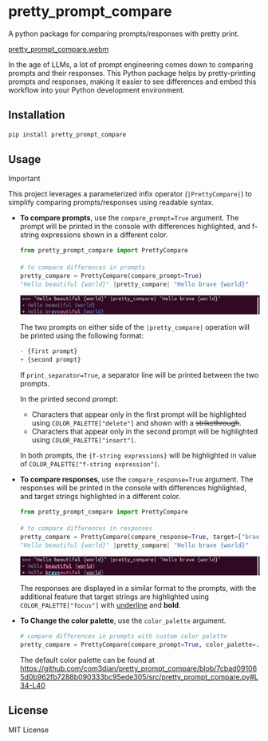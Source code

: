 # pretty_prompt_compare

A python package for comparing prompts/responses with pretty print.

[pretty_prompt_compare.webm](https://github.com/user-attachments/assets/023f8866-1846-437c-9201-0fbd56291395)

In the age of LLMs, a lot of prompt engineering comes down to comparing prompts and their responses. This Python package helps by pretty-printing prompts and responses, making it easier to see differences and embed this workflow into your Python development environment.

## Installation

```bash
pip install pretty_prompt_compare
```

## Usage

> [!IMPORTANT]  
> This project leverages a parameterized infix operator (`|PrettyCompare|`) to simplify comparing prompts/responses using readable syntax.

- **To compare prompts**, use the `compare_prompt=True` argument. The prompt will be printed in the console with differences highlighted, and f-string expressions shown in a different color.


  ```python
  from pretty_prompt_compare import PrettyCompare

  # to compare differences in prompts
  pretty_compare = PrettyCompare(compare_prompt=True)
  "Hello beautiful {world}" |pretty_compare| "Hello brave {world}"
  ```

  <img src="./img/output_prompt.png" width="600"/>

  The two prompts on either side of the `|pretty_compare|` operation will be printed using the following format:

  ```python
  - {first prompt}
  + {second prompt}
  ```

  If `print_separator=True`, a separator line will be printed between the two prompts.

  In the printed second prompt:

  - Characters that appear only in the first prompt will be highlighted using `COLOR_PALETTE["delete"]` and shown with a ~~strikethrough~~.
  - Characters that appear only in the second prompt will be highlighted using `COLOR_PALETTE["insert"]`.

  In both prompts, the `{f-string expressions}` will be highlighted in value of `COLOR_PALETTE["f-string expression"]`.


- **To compare responses**, use the `compare_response=True` argument. The responses will be printed in the console with differences highlighted, and target strings highlighted in a different color.

  ```python
  from pretty_prompt_compare import PrettyCompare

  # to compare differences in responses
  pretty_compare = PrettyCompare(compare_response=True, target=["brave", "beautiful", "world"])
  "Hello beautiful {world}" |pretty_compare| "Hello brave {world}"
  ```

  <img src="./img/output_response.png" width="600"/>

  The responses are displayed in a similar format to the prompts, with the additional feature that target strings are highlighted using `COLOR_PALETTE["focus"]` with <ins>underline</ins> and **bold**.

- **To Change the color palette**, use the `color_palette` argument.

  ```python
  # compare differences in prompts with custom color palette
  pretty_compare = PrettyCompare(compare_prompt=True, color_palette=...)
  ```
  The default color palette can be found at
  https://github.com/com3dian/pretty_prompt_compare/blob/7cbad091065d0b962fb7288b090333bc95ede305/src/pretty_prompt_compare.py#L34-L40

## License

MIT License

